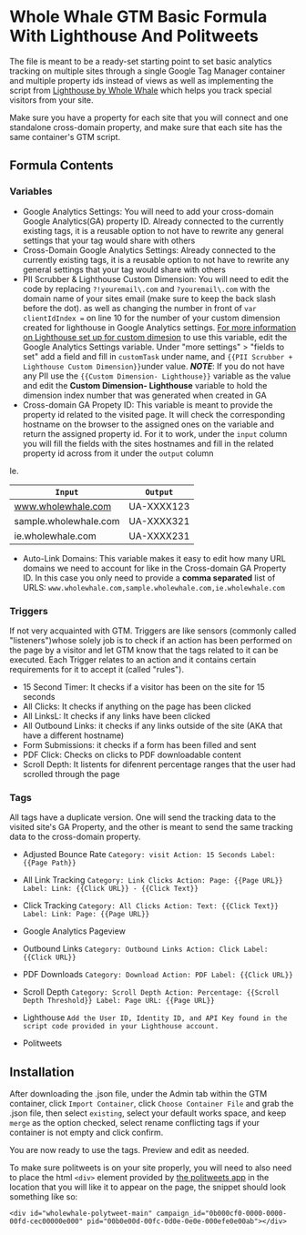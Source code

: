 # Whole Whale GTM Basic Formula With Lighthouse And Politweets

The file is meant to be a ready-set starting point to set basic analytics tracking on multiple sites through a single Google Tag Manager container and multiple property ids instead of views as well as implementing the script from [Lighthouse by Whole Whale](https://www.wholewhale.com/products/lighthouse) which helps you track special visitors from your site.

Make sure you have a property for each site that you will connect and one standalone cross-domain property, and make sure that each site has the same container's GTM script.
   
## Formula Contents

### Variables

* Google Analytics Settings: 
You will need to add your cross-domain Google Analytics(GA) property ID. Already connected to the currently existing tags, it is a reusable option to not have to rewrite any general settings that your tag would share with others
* Cross-Domain Google Analytics Settings: 
Already connected to the currently existing tags, it is a reusable option to not have to rewrite any general settings that your tag would share with others
* PII Scrubber & Lighthouse Custom Dimension:
You will need to edit the code by replacing `?!youremail\.com` and `?youremail\.com` with the domain name of your sites email (make sure to keep the back slash before the dot). as well as changing the number in front of `var clientIdIndex =` on line 10 for the number of your custom dimension created for lighthouse in Google Analytics settings. [For more information on Lighthouse set up for custom dimesion](https://www.wholewhale.com/lighthouse/setup/#segments)
to use this variable, edit the Google Analytics Settings variable. Under "more settings" > "fields to set" add a field and fill in `customTask` under name, and `{{PII Scrubber + Lighthouse Custom Dimension}}`under value.
**_NOTE_**: If you do not have any PII use the `{{Custom Dimension- Lighthouse}}` variable as the value and edit the **Custom Dimension- Lighthouse** variable to hold the dimension index number that was generated when created in GA
* Cross-domain GA Propety ID: 
This variable is meant to provide the property id related to the visited page. It will check the corresponding hostname on the browser to the assigned ones on the variable and return the assigned property id. For it to work, under the `input` column you will fill the fields with the sites hostnames and fill in the related property id across from it under the `output` column 

Ie.

|`Input`         |          `Output`|
|-----------------|------------------|
|www.wholewhale.com |       UA-XXXX123|
|sample.wholewhale.com  |   UA-XXXX321|
|ie.wholewhale.com   |      UA-XXXX231|

* Auto-Link Domains: 
This variable makes it easy to edit how many URL domains we need to account for like in the Cross-domain GA Property ID. In this case you only need to provide a **comma separated** list of URLS: `www.wholewhale.com,sample.wholewhale.com,ie.wholewhale.com`

### Triggers
If not very acquainted with GTM. Triggers are like sensors (commonly called "listeners")whose solely job is to check if an action has been performed on the page by a visitor and let GTM know that the tags related to it can be executed. Each Trigger relates to an action and it contains certain requirements for it to accept it (called "rules").

* 15 Second Timer: It checks if a visitor has been on the site for 15 seconds
* All Clicks: It checks if anything on the page has been clicked
* All LinksL: It checks if any links have been clicked
* All Outbound Links: it checks if any links outside of the site (AKA that have a different hostname)
* Form Submissions: it checks if a form has been filled and sent
* PDF Click: Checks on clicks to PDF downloadable content
* Scroll Depth: It listents for difenrent percentage ranges that the user had scrolled through the page

### Tags

All tags have a duplicate version. One will send the tracking data to the visited site's GA Property, and the other is meant to send the same tracking data to the cross-domain property.

* Adjusted Bounce Rate
`Category: visit
Action: 15 Seconds
Label: {{Page Path}}`
* All Link Tracking
`Category: Link Clicks
Action: Page: {{Page URL}}
Label: Link: {{Click URL}} - {{Click Text}}`
* Click Tracking
`Category: All Clicks
Action: Text: {{Click Text}}
Label: Link: Page: {{Page URL}}`

* Google Analytics Pageview

* Outbound Links
`Category: Outbound Links
Action: Click
Label: {{Click URL}}`
* PDF Downloads
`Category: Download
Action: PDF
Label: {{Click URL}}`
* Scroll Depth 
`Category: Scroll Depth
Action: Percentage: {{Scroll Depth Threshold}}
Label: Page URL: {{Page URL}}`
* Lighthouse
`Add the User ID, Identity ID, and API Key found in the script code provided in your Lighthouse account.`
* Politweets

## Installation

After downloading the .json file, under the Admin tab within the GTM container, click `Import Container`, click `Choose Container File` and grab the .json file, then select `existing`, select your default works space, and keep `merge` as the option checked, select rename conflicting tags if your container is not empty and click confirm.

You are now ready to use the tags. Preview and edit as needed. 

To make sure politweets is on your site properly, you will need to also need to place the html `<div>` element provided by [the politweets app](https://app.politweets.org/campaigns) in the location that you will like it to appear on the page, the snippet should look something like so:
```
<div id="wholewhale-polytweet-main" campaign_id="0b000cf0-0000-0000-00fd-cec00000e000" pid="00b0e00d-00fc-0d0e-0e0e-000efe0e00ab"></div>
```
